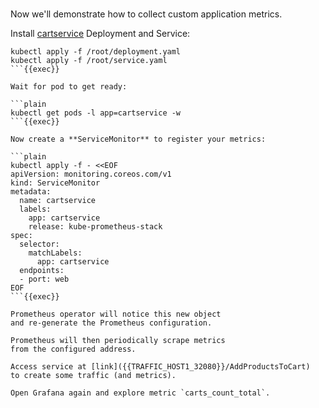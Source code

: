 <br>

Now we'll demonstrate how to collect custom application metrics.

Install [cartservice](https://gitlab.com/solve-x-kubernetes/cartservice) Deployment and Service:

```plain
kubectl apply -f /root/deployment.yaml
kubectl apply -f /root/service.yaml
```{{exec}}

Wait for pod to get ready:

```plain
kubectl get pods -l app=cartservice -w
```{{exec}}

Now create a **ServiceMonitor** to register your metrics:

```plain
kubectl apply -f - <<EOF
apiVersion: monitoring.coreos.com/v1
kind: ServiceMonitor
metadata:
  name: cartservice
  labels:
    app: cartservice
    release: kube-prometheus-stack
spec:
  selector:
    matchLabels:
      app: cartservice
  endpoints:
  - port: web
EOF
```{{exec}}

Prometheus operator will notice this new object
and re-generate the Prometheus configuration.

Prometheus will then periodically scrape metrics
from the configured address.

Access service at [link]({{TRAFFIC_HOST1_32080}}/AddProductsToCart)
to create some traffic (and metrics).

Open Grafana again and explore metric `carts_count_total`.
